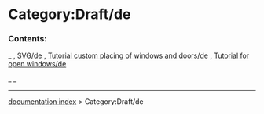 # Category:Draft/de
### Contents:

_ , [SVG/de](SVG/de.md) , [Tutorial custom placing of windows and doors/de](Tutorial_custom_placing_of_windows_and_doors/de.md) , [Tutorial for open windows/de](Tutorial_for_open_windows/de.md)

_ _

---
[documentation index](../README.md) > Category:Draft/de
